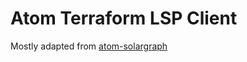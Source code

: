 # Atom Terraform LSP Client

Mostly adapted from [atom-solargraph](https://github.com/castwide/atom-solargraph)

